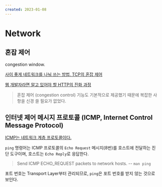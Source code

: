 ```yaml
---
created: 2023-01-08
---
```

# Network

## 혼잡 제어

congestion window.

[사이 좋게 네트워크를 나눠 쓰는 방법, TCP의 혼잡 제어](https://evan-moon.github.io/2019/11/26/tcp-congestion-control/)

[웹 개발자라면 알고 있어야 할 HTTP의 진화 과정](https://yozm.wishket.com/magazine/detail/1686/)

> 혼잡 제어 (congestion control) 기능도 기본적으로 제공했기 때문에 복잡한 사항을 신경 쓸 필요가 없었다.

## 인터넷 제어 메시지 프로토콜 (ICMP, Internet Control Message Protocol)

[ICMP는 네트워크 계층 프로토콜이다.](https://en.wikipedia.org/wiki/Internet_Control_Message_Protocol)

`ping` 명령어는 ICMP 프로토콜의 `Echo Request` 메시지(8번)를 호스트에 전달하는 진단 도구이며, 호스트는 `Echo Reply`로 응답한다.

> Send ICMP ECHO_REQUEST packets to network hosts. -- `man ping`

포트 번호는 Transport Layer부터 관리되므로, `ping`은 포트 번호를 받지 않는 것으로 보인다.
